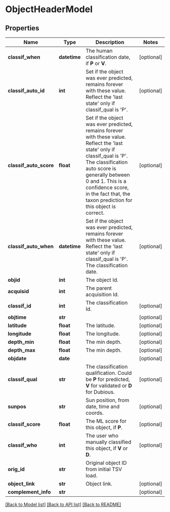 # ObjectHeaderModel

## Properties
Name | Type | Description | Notes
------------ | ------------- | ------------- | -------------
**classif_when** | **datetime** | The human classification date, if **P** or **V**. | [optional] 
**classif_auto_id** | **int** | Set if the object was ever predicted, remains forever with these value. Reflect the &#39;last state&#39; only if classif_qual is &#39;P&#39;.  | [optional] 
**classif_auto_score** | **float** | Set if the object was ever predicted, remains forever with these value. Reflect the &#39;last state&#39; only if classif_qual is &#39;P&#39;. The classification auto score is generally between 0 and 1. This is a confidence score, in the fact that, the taxon prediction for this object is correct. | [optional] 
**classif_auto_when** | **datetime** | Set if the object was ever predicted, remains forever with these value. Reflect the &#39;last state&#39; only if classif_qual is &#39;P&#39;. The classification date. | [optional] 
**objid** | **int** | The object Id. | 
**acquisid** | **int** | The parent acquisition Id. | 
**classif_id** | **int** | The classification Id. | [optional] 
**objtime** | **str** |  | [optional] 
**latitude** | **float** | The latitude. | [optional] 
**longitude** | **float** | The longitude. | [optional] 
**depth_min** | **float** | The min depth. | [optional] 
**depth_max** | **float** | The min depth. | [optional] 
**objdate** | **date** |  | [optional] 
**classif_qual** | **str** | The classification qualification. Could be **P** for predicted, **V** for validated or **D** for Dubious. | [optional] 
**sunpos** | **str** | Sun position, from date, time and coords. | [optional] 
**classif_score** | **float** | The ML score for this object, if **P**. | [optional] 
**classif_who** | **int** | The user who manually classified this object, if **V** or **D**. | [optional] 
**orig_id** | **str** | Original object ID from initial TSV load. | 
**object_link** | **str** | Object link. | [optional] 
**complement_info** | **str** |  | [optional] 

[[Back to Model list]](../README.md#documentation-for-models) [[Back to API list]](../README.md#documentation-for-api-endpoints) [[Back to README]](../README.md)


